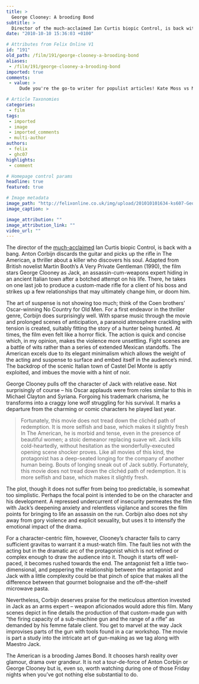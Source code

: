```yaml
---
title: >
  George Clooney: A brooding Bond
subtitle: >
  Director of the much-acclaimed Ian Curtis biopic Control, is back with a bang
date: "2010-10-10 15:36:03 +0100"

# Attributes from Felix Online V1
id: "191"
old_path: /film/191/george-clooney-a-brooding-bond
aliases:
 - /film/191/george-clooney-a-brooding-bond
imported: true
comments:
 - value: >
     Dude you're the go-to writer for populist articles! Kate Moss vs Mario Testino, then George Clooney! You're on FIIIRRRREEE. (Print this on letters to editor babe!),No, it's just because the person who wrote the article hasn't signed onto the website and so it has my name because I uploaded it :(,How do I sign on to the website and claim my article Mr Editor? ;)

# Article Taxonomies
categories:
 - film
tags:
 - imported
 - image
 - imported_comments
 - multi-author
authors:
 - felix
 - ghc07
highlights:
 - comment

# Homepage control params
headline: true
featured: true

# Image metadata
image_path: "http://felixonline.co.uk/img/upload/201010101634-ks607-GeorgeCl.jpg"
image_caption: >

image_attribution: ""
image_attribution_link: ""
video_url: ""
---
```


The director of the [much-acclaimed](http://www.rottentomatoes.com/m/control/) Ian Curtis biopic Control, is back with a bang. Anton Corbijn discards the guitar and picks up the rifle in The American, a thriller about a killer who discovers his soul. Adapted from British novelist Martin Booth’s A Very Private Gentleman (1990), the film stars George Clooney as Jack, an assassin-cum-weapons expert hiding in an ancient Italian town after a botched attempt on his life. There, he takes on one last job to produce a custom-made rifle for a client of his boss and strikes up a few relationships that may ultimately change him, or doom him.

The art of suspense is not showing too much; think of the Coen brothers’ Oscar-winning No Country for Old Men. For a first endeavor in the thriller genre, Corbijn does surprisingly well. With sparse music through the movie and prolonged scenes of anticipation, a paranoid atmosphere crackling with tension is created, suitably fitting the story of a hunter being hunted. At times, the film even felt like a horror flick. The action is quick and concise which, in my opinion, makes the violence more unsettling. Fight scenes are a battle of wits rather than a series of extended Mexican standoffs. The American excels due to its elegant minimalism which allows the weight of the acting and suspense to surface and embed itself in the audience’s mind. The backdrop of the scenic Italian town of Castel Del Monte is aptly exploited, and imbues the movie with a hint of noir.

George Clooney pulls off the character of Jack with relative ease. Not surprisingly of course – his Oscar applauds were from roles similar to this in Michael Clayton and Syriana. Forgoing his trademark charisma, he transforms into a craggy lone wolf struggling for his survival. It marks a departure from the charming or comic characters he played last year.
> Fortunately, this movie does not tread down the clichéd path of redemption. It is more selfish and base, which makes it slightly fresh
In The American, he is morbid and tense, even in the presence of beautiful women; a stoic demeanor replacing suave wit. Jack kills cold-heartedly, without hesitation as the wonderfully-executed opening scene shocker proves. Like all movies of this kind, the protagonist has a deep-seated longing for the company of another human being. Bouts of longing sneak out of Jack subtly. Fortunately, this movie does not tread down the clichéd path of redemption. It is more selfish and base, which makes it slightly fresh.

The plot, though it does not suffer from being too predictable, is somewhat too simplistic. Perhaps the focal point is intended to be on the character and his development. A repressed undercurrent of insecurity permeates the film with Jack’s deepening anxiety and relentless vigilance and scores the film points for bringing to life an assassin on the run. Corbijn also does not shy away from gory violence and explicit sexuality, but uses it to intensify the emotional impact of the drama.

For a character-centric film, however, Clooney’s character fails to carry sufficient gravitas to warrant it a must-watch film. The fault lies not with the acting but in the dramatic arc of the protagonist which is not refined or complex enough to draw the audience into it. Though it starts off well-paced, it becomes rushed towards the end. The antagonist felt a little two-dimensional, and peppering the relationship between the antagonist and Jack with a little complexity could be that pinch of spice that makes all the difference between that gourmet bolognaise and the off-the-shelf microwave pasta.

Nevertheless, Corbijn deserves praise for the meticulous attention invested in Jack as an arms expert – weapon aficionados would adore this film. Many scenes depict in fine details the production of that custom-made gun with “the firing capacity of a sub-machine gun and the range of a rifle” as demanded by his femme fatale client. You get to marvel at the way Jack improvises parts of the gun with tools found in a car workshop. The movie is part a study into the intricate art of gun-making as we tag along with Maestro Jack.

The American is a brooding James Bond. It chooses harsh reality over glamour, drama over grandeur. It is not a tour-de-force of Anton Corbijn or George Clooney but is, even so, worth watching during one of those Friday nights when you’ve got nothing else substantial to do.
